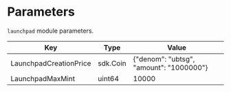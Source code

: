 # Parameters

`launchpad` module parameters.

| Key                    | Type     | Value                                   |
| ---------------------- | -------- | --------------------------------------- |
| LaunchpadCreationPrice | sdk.Coin | {"denom": "ubtsg", "amount": "1000000"} |
| LaunchpadMaxMint       | uint64   | 10000                                   |
